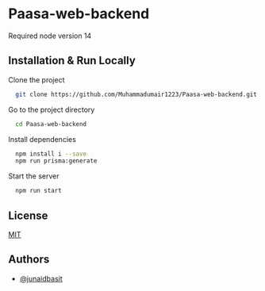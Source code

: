 
# Paasa-web-backend

Required node version 14

## Installation & Run Locally

Clone the project

```bash
  git clone https://github.com/Muhammadumair1223/Paasa-web-backend.git
```

Go to the project directory

```bash
  cd Paasa-web-backend
```

Install dependencies

```bash
  npm install i --save
  npm run prisma:generate
```

Start the server

```bash
  npm run start
```
    
## License

[MIT](https://choosealicense.com/licenses/mit/)


## Authors

- [@junaidbasit](https://github.com/junaidbasit)

